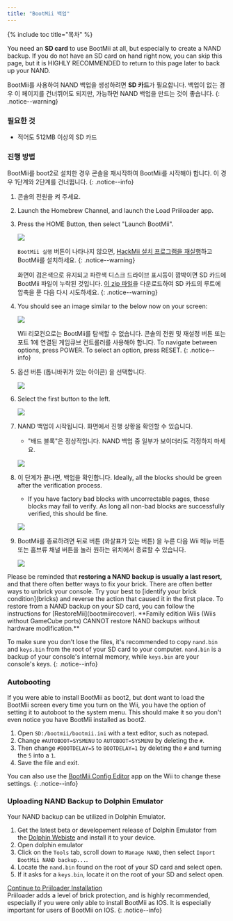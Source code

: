 ```yaml
---
title: "BootMii 백업"
---
```


{% include toc title="목차" %}

You need an **SD card** to use BootMii at all, but especially to create a NAND backup. If you do not have an SD card on hand right now, you can skip this page, but it is HIGHLY RECOMMENDED to return to this page later to back up your NAND.

BootMii를 사용하여 NAND 백업을 생성하려면 **SD 카드**가 필요합니다. 백업이 없는 경우 이 페이지를 건너뛰어도 되지만, 가능하면 NAND 백업을 만드는 것이 좋습니다.
{: .notice--warning}

### 필요한 것

* 적어도 512MB 이상의 SD 카드

### 진행 방법

BootMii를 boot2로 설치한 경우 콘솔을 재시작하여 BootMii를 시작해야 합니다. 이 경우 1단계와 2단계를 건너뜁니다.
{: .notice--info}

1. 콘솔의 전원을 켜 주세요.
1. Launch the Homebrew Channel, and launch the Load Priiloader app.
1. Press the HOME Button, then select "Launch BootMii".

    ![](/images/bootmii/BootMii_HBC.png)

    `BootMii 실행` 버튼이 나타나지 않으면, [HackMii 설치 프로그램을 재실행](hackmii)하고 BootMii를 설치하세요.
    {: .notice--warning}

    화면이 검은색으로 유지되고 파란색 디스크 드라이브 표시등이 깜박이면 SD 카드에 BootMii 파일이 누락된 것입니다. [이 zip 파일](https://static.hackmii.com/bootmii_sd_files.zip)을 다운로드하여 SD 카드의 루트에 압축을 푼 다음 다시 시도하세요.
    {: .notice--warning}

1. You should see an image similar to the below now on your screen:

    ![](/images/bootmii/BootMii_Main.png)

    Wii 리모컨으로는 BootMii를 탐색할 수 없습니다. 콘솔의 전원 및 재설정 버튼 또는 포트 1에 연결된 게임큐브 컨트롤러를 사용해야 합니다. To navigate between options, press POWER. To select an option, press RESET.
    {: .notice--info}

1. 옵션 버튼 (톱니바퀴가 있는 아이콘) 을 선택합니다.

    ![](/images/bootmii/BootMii_Gears.png)

1. Select the first button to the left.

    ![](/images/bootmii/BootMii_Backup.png)

1. NAND 백업이 시작됩니다. 화면에서 진행 상황을 확인할 수 있습니다.
    + "배드 블록"은 정상적입니다. NAND 백업 중 일부가 보이더라도 걱정하지 마세요.

    ![](/images/bootmii/BootMii_NAND_Backup.png)

1. 이 단계가 끝나면, 백업을 확인합니다. Ideally, all the blocks should be green after the verification process.
    + If you have factory bad blocks with uncorrectable pages, these blocks may fail to verify. As long all non-bad blocks are successfully verified, this should be fine.

    ![](/images/bootmii/BootMii_NAND_Backup_Verify.png)

1. BootMii를 종료하려면 뒤로 버튼 (화살표가 있는 버튼) 을 누른 다음 Wii 메뉴 버튼 또는 홈브류 채널 버튼을 눌러 원하는 위치에서 종료할 수 있습니다.

    ![](/images/bootmii/BootMii_Return.png)

<div id="restore-notice" class="notice" markdown="1">
Please be reminded that <strong>restoring a NAND backup is usually a last resort,</strong> and that there often better ways to fix your brick. There are often better ways to unbrick your console.
Try your best to [identify your brick condition](bricks) and reverse the action that caused it in the first place.
To restore from a NAND backup on your SD card, you can follow the instructions for [RestoreMii](bootmiirecover). **Family edition Wiis (Wiis without GameCube ports) CANNOT restore NAND backups without hardware modification.**
</div>

To make sure you don’t lose the files, it's recommended to copy `nand.bin` and `keys.bin` from the root of your SD card to your computer. `nand.bin` is a backup of your console's internal memory, while `keys.bin` are your console's keys.
{: .notice--info}

### Autobooting

If you were able to install BootMii as boot2, but dont want to load the BootMii screen every time you turn on the Wii, you have the option of setting it to autoboot to the system menu. This should make it so you don't even notice you have BootMii installed as boot2.

1. Open `SD:/bootmii/bootmii.ini` with a text editor, such as notepad.
1. Change `#AUTOBOOT=SYSMENU` to `AUTOBOOT=SYSMENU` by deleting the `#`.
1. Then change `#BOOTDELAY=5` to `BOOTDELAY=1` by deleting the `#` and turning the `5` into a `1`.
1. Save the file and exit.

You can also use the [BootMii Config Editor](https://oscwii.org/library/app/BootMiiConfigurationEditor) app on the Wii to change these settings.
{: .notice--info}

### Uploading NAND Backup to Dolphin Emulator

Your NAND backup can be utilized in Dolphin Emulator.

1. Get the latest beta or developement release of Dolphin Emulator from the [Dolphin Webiste](https://dolphin-emu.org/) and install it to your device.
1. Open dolphin emulator
1. Click on the `Tools` tab, scroll down to `Manage NAND`, then select `Import BootMii NAND backup...`.
1. Locate the `nand.bin` found on the root of your SD card and select open.
1. If it asks for a `keys.bin`, locate it on the root of your SD and select open.

[Continue to Priiloader Installation](priiloader)<br> Priiloader adds a level of brick protection, and is highly recommended, especially if you were only able to install BootMii as IOS. It is especially important for users of BootMii on IOS.
{: .notice--info}
